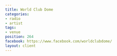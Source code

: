 ```yaml
---
title: World Club Dome
categories:
- radio
- artist
tags:
- venue
position: 264
facebook: https://www.facebook.com/worldclubdome/
layout: client
---
```


